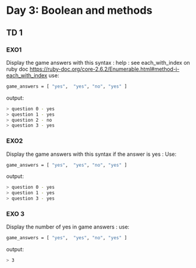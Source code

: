 # Day 3: Boolean and methods

## TD 1

### EXO1

Display the game answers with this syntax :
help : see each_with_index on ruby doc
https://ruby-doc.org/core-2.6.2/Enumerable.html#method-i-each_with_index
use:
```bash
game_answers = [ "yes",  "yes", "no", "yes" ]
```

output:
```bash
> question 0 - yes
> question 1 - yes
> question 2 - no
> question 3 - yes
```

### EXO2
Display the game answers with this syntax if the answer is yes :
Use:
```bash
game_answers = [ "yes",  "yes", "no", "yes" ]
```
output:
```bash
> question 0 - yes
> question 1 - yes
> question 3 - yes
```

### EXO 3
Display the number of yes in game answers :
use:
```bash
game_answers = [ "yes",  "yes", "no", "yes" ]
```

output:
```bash
> 3
```
